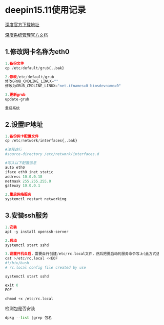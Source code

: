 # deepin15.11使用记录

[深度官方下载地址](https://www.deepin.org/download/)



[深度系统管理官方文档](https://wiki.deepin.org/wiki/Deepin%E7%B3%BB%E7%BB%9F%E7%AE%A1%E7%90%86)



## 1.修改网卡名称为eth0

```python
1.备份文件
cp /etc/default/grub{,.bak}

2.修改/etc/default/grub
修改GRUB_CMDLINE_LINUX=""
修改为GRUB_CMDLINE_LINUX="net.ifnames=0 biosdevname=0"

3.更新grub
update-grub

重启系统
```



## 2.设置IP地址

```python
1.备份网卡配置文件
cp /etc/network/interfaces{,.bak}

#注释这行
#source-directory /etc/network/interfaces.d

#写入以下配置信息
auto eth0
iface eth0 inet static
address 10.0.0.18
netmask 255.255.255.0
gateway 10.0.0.1

2.重启网络服务
systemctl restart networking
```



## 3.安装ssh服务

```python
1.安装
apt -y install openssh-server

2.启动
systemctl start sshd

3.设置开机自启，需要自行创建/etc/rc.local文件，然后把要启动的服务命令写上(此方式适用于systemd管理的服务)
cat >/etc/rc.local <<EOF
#!/bin/bash
# rc.local config file created by use

systemctl start sshd

exit 0
EOF

chmod +x /etc/rc.local
```



检测包是否安装

```python
dpkg --list |grep 包名
```

